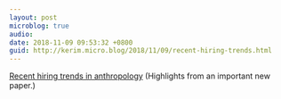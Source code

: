 ```yaml
---
layout: post
microblog: true
audio: 
date: 2018-11-09 09:53:32 +0800
guid: http://kerim.micro.blog/2018/11/09/recent-hiring-trends.html
---
```

[Recent hiring trends in anthropology](http://keywords.blot.im/archives/2018/11/09/recent-hiring-trends-in-anthropology) (Highlights from an important new paper.) 
